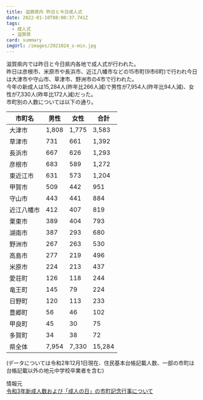 ```yaml
---
title: 滋賀県内 昨日と今日成人式
date: 2022-01-10T08:00:37.741Z
tags:
  - 成人式
  - 滋賀県
card: summary
imgUrl: /images/2921024_s-min.jpg
---
```

滋賀県内では昨日と今日県内各地で成人式が行われた。  
昨日は彦根市、米原市や長浜市、近江八幡市などの15市町(9市6町)で行われ今日は大津市や守山市、草津市、野洲市の4市で行われた。  
今年の新成人は15,284人(昨年比266人減)で男性が7,954人(昨年比94人減)、女性が7,330人(昨年比172人減)だった。  
市町別の人数については以下の通り。

|市町名|男性|女性|合計|
|----|----|----|----|
|大津市|1,808|1,775|3,583|
|草津市|731|661|1,392|
|長浜市|667|626|1,293|
|彦根市|683|589|1,272|
|東近江市|631|573|1,204|
|甲賀市|509|442|951|
|守山市|443|441|884|
|近江八幡市|412|407|819|
|栗東市|389|404|793|
|湖南市|387|293|680|
|野洲市|267|263|530|
|高島市|277|219|496|
|米原市|224|213|437|
|愛荘町|126|118|244|
|竜王町|145|79|224|
|日野町|120|113|233|
|豊郷町|56|46|102|
|甲良町|45|30|75|
|多賀町|34|38|72|
|県全体|7,954|7,330|15,284|

(データについては令和2年12月1日現在、住民基本台帳記載人数、一部の市町は台帳記載以外の地元中学校卒業者を含む)

情報元  
[令和3年新成人数および「成人の日」の市町記念行事について](https://www.pref.shiga.lg.jp/edu/hodo/oshirase/316084.html)